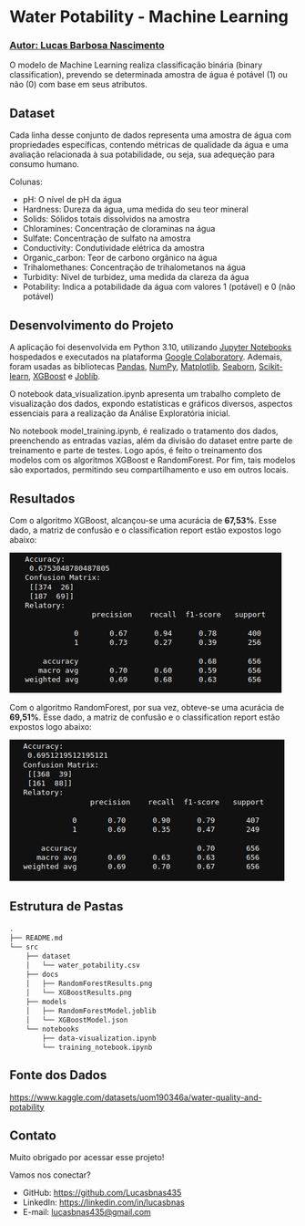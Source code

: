 # Water Potability - Machine Learning
### [Autor: Lucas Barbosa Nascimento](https://github.com/Lucasbnas435)

O modelo de Machine Learning realiza classificação binária (binary classification), prevendo se determinada amostra de água é potável (1) ou não (0) com base em seus atributos.

## Dataset
Cada linha desse conjunto de dados representa uma amostra de água com propriedades específicas, contendo métricas de qualidade da água e uma avaliação relacionada à sua potabilidade, ou seja, sua adequeção para consumo humano.

Colunas:

- pH: O nível de pH da água
- Hardness: Dureza da água, uma medida do seu teor mineral
- Solids: Sólidos totais dissolvidos na amostra
- Chloramines: Concentração de cloraminas na água
- Sulfate: Concentração de sulfato na amostra
- Conductivity: Condutividade elétrica da amostra
- Organic_carbon: Teor de carbono orgânico na água
- Trihalomethanes: Concentração de trihalometanos na água
- Turbidity: Nível de turbidez, uma medida da clareza da água
- Potability: Indica a potabilidade da água com valores 1 (potável) e 0 (não potável)

## Desenvolvimento do Projeto
A aplicação foi desenvolvida em Python 3.10, utilizando [Jupyter Notebooks](https://jupyter.org/) hospedados e executados na plataforma [Google Colaboratory](https://colab.research.google.com/). Ademais, foram usadas as bibliotecas [Pandas](https://pandas.pydata.org/), [NumPy](https://numpy.org/), [Matplotlib](https://matplotlib.org/), [Seaborn](https://seaborn.pydata.org/), [Scikit-learn](https://scikit-learn.org/stable/), [XGBoost](https://xgboost.readthedocs.io/en/stable/) e [Joblib](https://joblib.readthedocs.io/en/stable/).

O notebook data_visualization.ipynb apresenta um trabalho completo de visualização dos dados, expondo estatísticas e gráficos diversos, aspectos essenciais para a realização da Análise Exploratória inicial.

No notebook model_training.ipynb, é realizado o tratamento dos dados, preenchendo as entradas vazias, além da divisão do dataset entre parte de treinamento e parte de testes. Logo após, é feito o treinamento dos modelos com os algoritmos XGBoost e RandomForest. Por fim, tais modelos são exportados, permitindo seu compartilhamento e uso em outros locais.

## Resultados
Com o algoritmo XGBoost, alcançou-se uma acurácia de **67,53%**. Esse dado, a matriz de confusão e o classification report estão expostos logo abaixo:

![](https://github.com/Lucasbnas435/ML-Water-Potability/blob/master/src/docs/XGBoostResults.png?raw=true)

Com o algoritmo RandomForest, por sua vez, obteve-se uma acurácia de **69,51%**. Esse dado, a matriz de confusão e o classification report estão expostos logo abaixo:

![](https://github.com/Lucasbnas435/ML-Water-Potability/blob/master/src/docs/RandomForestResults.png?raw=true)

## Estrutura de Pastas
```
.
├── README.md
└── src
    ├── dataset
    │   └── water_potability.csv
    ├── docs
    │   ├── RandomForestResults.png
    │   └── XGBoostResults.png
    ├── models
    │   ├── RandomForestModel.joblib
    │   └── XGBoostModel.json
    └── notebooks
        ├── data-visualization.ipynb
        └── training_notebook.ipynb
```

## Fonte dos Dados
https://www.kaggle.com/datasets/uom190346a/water-quality-and-potability

## Contato
Muito obrigado por acessar esse projeto!

Vamos nos conectar?

- GitHub: https://github.com/Lucasbnas435
- LinkedIn: https://linkedin.com/in/lucasbnas
- E-mail: lucasbnas435@gmail.com